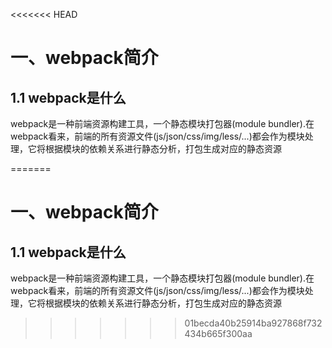 <<<<<<< HEAD
# 一、webpack简介

## 1.1 webpack是什么

webpack是一种前端资源构建工具，一个静态模块打包器(module bundler).在webpack看来，前端的所有资源文件(js/json/css/img/less/...)都会作为模块处理，它将根据模块的依赖关系进行静态分析，打包生成对应的静态资源

=======
# 一、webpack简介

## 1.1 webpack是什么

webpack是一种前端资源构建工具，一个静态模块打包器(module bundler).在webpack看来，前端的所有资源文件(js/json/css/img/less/...)都会作为模块处理，它将根据模块的依赖关系进行静态分析，打包生成对应的静态资源

>>>>>>> 01becda40b25914ba927868f732434b665f300aa
